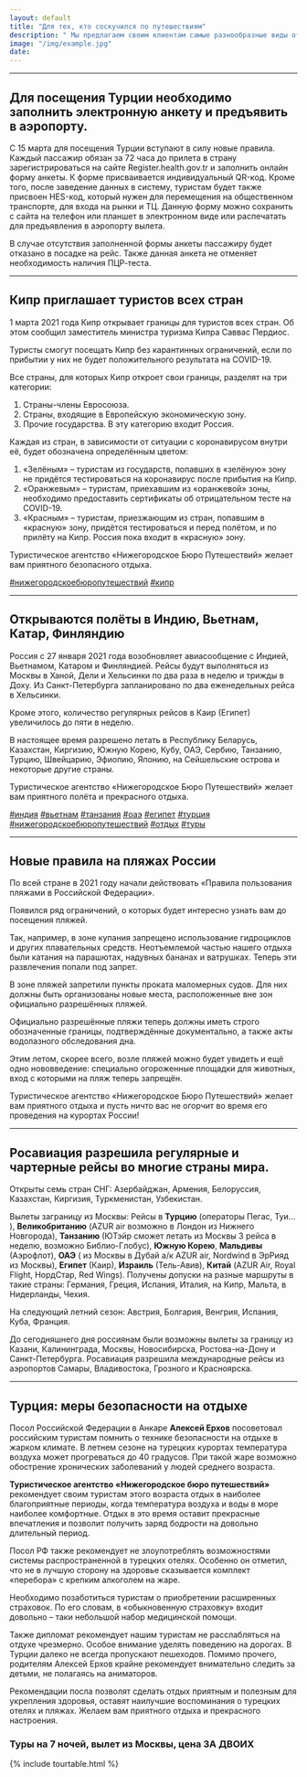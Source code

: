 ```yaml
---
layout: default
title: "Для тех, кто соскучился по путешествиям"
description: " Мы предлагаем своим клиентам самые разнообразные виды отдыха"
image: "/img/example.jpg"
date: 
---
```

<hr>

## Для посещения Турции необходимо заполнить электронную анкету и предъявить в аэропорту.

С 15 марта для посещения Турции вступают в силу новые правила. Каждый пассажир обязан за 72 часа до прилета в страну зарегистрироваться на сайте Register.health.gov.tr и заполнить онлайн форму анкеты. К форме присваивается индивидуальный QR-код. Кроме того, после заведение данных в систему, туристам будет также присвоен HES-код, который нужен для перемещения на общественном транспорте, для входа на рынки и ТЦ. Данную форму можно сохранить с сайта на телефон или планшет в электронном виде или распечатать для предъявления в аэропорту вылета.

В случае отсутствия заполненной формы анкеты пассажиру будет отказано в посадке на рейс. Также данная анкета не 
отменяет необходимость наличия ПЦР-теста. 

<hr>

## Кипр приглашает туристов всех стран

1 марта 2021 года Кипр открывает границы для туристов всех стран. Об этом сообщил заместитель министра туризма Кипра Саввас Пердиос.

Туристы смогут посещать Кипр без карантинных ограничений, если по прибытии у них не будет положительного результата на COVID-19.

Все страны, для которых Кипр откроет свои границы, разделят на три категории:
1. Страны-члены Евросоюза.
2. Страны, входящие в Европейскую экономическую зону.
3. Прочие государства. В эту категорию входит Россия.

Каждая из стран, в зависимости от ситуации с коронавирусом внутри её, будет обозначена определённым цветом:
1. «Зелёным» – туристам из государств, попавших в «зелёную» зону не придётся тестироваться на коронавирус после прибытия на Кипр.
2. «Оранжевым» – туристам, приехавшим из «оранжевой» зоны, необходимо предоставить сертификаты об отрицательном тесте на COVID-19.
3. «Красным» – туристам, приезжающим из стран, попавшим в «красную» зону, придётся тестироваться и перед полётом, и по прилёту на Кипр. Россия пока входит в «красную» зону.

Туристическое агентство «Нижегородское Бюро Путешествий» желает вам приятного безопасного отдыха.

 [\#нижегородскоебюропутешествий]()  [\#кипр](/cyprus.html)
 
<hr>

## Открываются полёты в Индию, Вьетнам, Катар, Финляндию

Россия с 27 января 2021 года возобновляет авиасообщение с Индией, Вьетнамом, Катаром и Финляндией. Рейсы будут выполняться из Москвы в Ханой, Дели и Хельсинки по два раза в неделю и трижды в Доху. Из Санкт-Петербурга запланировано по два еженедельных рейса в Хельсинки.

Кроме этого, количество регулярных рейсов в Каир (Египет) увеличилось до пяти в неделю.

В настоящее время разрешено летать в Республику Беларусь, Казахстан, Киргизию, Южную Корею, Кубу, ОАЭ, Сербию, Танзанию, Турцию, Швейцарию, Эфиопию, Японию, на Сейшельские острова и некоторые другие страны.

Туристическое агентство «Нижегородское Бюро Путешествий» желает вам приятного полёта и прекрасного отдыха.

[\#индия](/goa.html)  [\#вьетнам](/vietnam.html)  [\#танзания](/tanzania.html)  [\#оаэ](/uae.html)  [\#египет](/egypt.html)  [\#турция](/turkey.html)   [\#нижегородскоебюропутешествий]()  [\#отдых]()  [\#туры]()

<hr>

## Новые правила на пляжах России

По всей стране в 2021 году начали действовать «Правила пользования пляжами в Российской Федерации».

Появился ряд ограничений, о которых будет интересно узнать вам до посещения пляжей. 

Так, например, в зоне купания запрещено использование гидроциклов и других плавательных средств. Неотъемлемой частью нашего отдыха были катания на парашютах, надувных бананах и ватрушках. Теперь эти развлечения попали под запрет.

В зоне пляжей запретили пункты проката маломерных судов. Для них должны быть организованы новые места, расположенные вне зон официально разрешённых пляжей.

Официально разрешённые пляжи теперь должны иметь строго обозначенные границы, подтверждённые документально, а также акты водолазного обследования дна.

Этим летом, скорее всего, возле пляжей можно будет увидеть и ещё одно нововведение: специально огороженные площадки для животных, вход с которыми на пляж теперь запрещён.

Туристическое агентство «Нижегородское Бюро Путешествий» желает вам приятного отдыха и пусть ничто вас не огорчит во время его проведения на курортах России!

<hr>

## Росавиация разрешила регулярные и чартерные рейсы во многие страны мира.

Открыты семь стран СНГ: Азербайджан, Армения, Белоруссия, Казахстан, Киргизия, Туркменистан, Узбекистан.

Вылеты заграницу из Москвы: Рейсы в **Турцию** (операторы Пегас, Туи... ), **Великобританию** (AZUR air возможно в Лондон из Нижнего Новгорода), **Танзанию** (ЮТэйр сможет летать из Москвы 3 рейса в неделю, возможно Библио-Глобус), **Южную Корею**, **Мальдивы** (Аэрофлот), **ОАЭ** ( из Москвы в Дубай а/к AZUR air, Nordwind в ЭрРияд из Москвы), **Египет** (Каир), **Израиль** (Тель-Авив), **Китай** (AZUR Air, Royal Flight, НордСтар, Red Wings). Получены допуски на разные маршруты в такие страны: Германия, Греция, Испания, Италия, на Кипр, Мальта, в Нидерланды, Чехия.

На следующий летний сезон: Австрия, Болгария, Венгрия, Испания, Куба, Франция.

До сегодняшнего дня россиянам были возможны вылеты за границу из Казани, Калининграда, Москвы, Новосибирска, Ростова-на-Дону и Санкт-Петербурга. Росавиация разрешила международные рейсы из аэропортов Самары, Владивостока, Грозного и Красноярска.

<hr>

## Турция: меры безопасности на отдыхе

Посол Российской Федерации в Анкаре **Алексей Ерхов** посоветовал российским туристам помнить о технике безопасности на отдыхе в жарком климате. В летнем сезоне на турецких курортах температура воздуха может прогреваться до 40 градусов. При такой жаре возможно обострение хронических заболеваний у людей среднего возраста.

**Туристическое агентство «Нижегородское бюро путешествий»** рекомендует своим туристам этого возраста отдых в наиболее благоприятные периоды, когда температура воздуха и воды в море наиболее комфортные. Отдых в это время оставит прекрасные впечатления и позволит получить заряд бодрости на довольно длительный период.

Посол РФ также рекомендует не злоупотреблять возможностями системы распространенной в турецких отелях. Особенно он отметил, что не в лучшую сторону на здоровье сказывается комплект «перебора» с крепким алкоголем на жаре.

Необходимо позаботиться туристам о приобретении расширенных страховок. По его словам, в «обыкновенную страховку» входит довольно – таки небольшой набор медицинской помощи.

Также дипломат рекомендует нашим туристам не расслабляться на отдухе чрезмерно. Особое внимание уделять поведению на дорогах. В Турции далеко не всегда пропускают пешеходов. Помимо прочего, родителям Алексей Ерхов крайне рекомендует внимательно следить за детьми, не полагаясь на аниматоров.

Рекомендации посла позволят сделать отдых приятным и полезным для укрепления здоровья, оставят наилучшие воспоминания о турецких отелях и пляжах. Желаем вам приятного отдыха и прекрасного настроения.

### Туры на 7 ночей, вылет из Москвы, цена ЗА ДВОИХ

{% include tourtable.html %}
